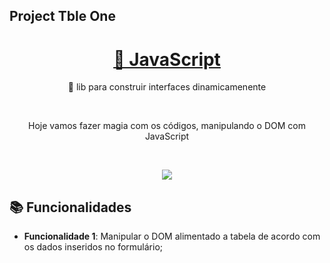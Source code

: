 ## Project Tble One
<h1 align="center">
    <a href="https://developer.mozilla.org/pt-BR/docs/Web/JavaScript">🔗 JavaScript</a>
</h1>
<p align="center">🚀 lib para construir interfaces dinamicamenente</p> <br>

<p align="center">Hoje vamos fazer magia com os códigos, manipulando o DOM com JavaScript</p>
<br>
<p align="center">
<img src="https://media.giphy.com/media/EXmLHydTBn7gc/giphy.gif"/>
</p>



## :books: Funcionalidades
* <b>Funcionalidade 1</b>: Manipular o DOM alimentado a tabela de acordo com os dados inseridos no formulário;